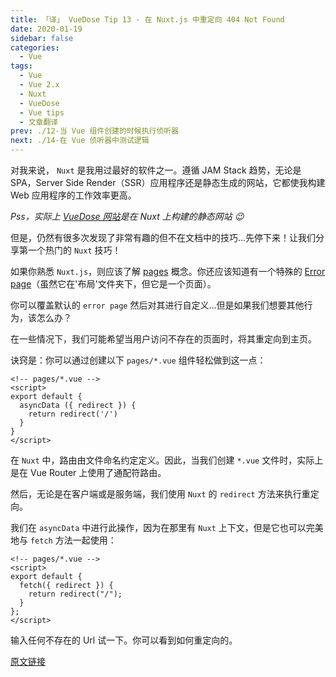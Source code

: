 ```yaml
---
title: 「译」 VueDose Tip 13 - 在 Nuxt.js 中重定向 404 Not Found
date: 2020-01-19
sidebar: false
categories:
  - Vue
tags:
  - Vue
  - Vue 2.x
  - Nuxt
  - VueDose
  - Vue tips
  - 文章翻译
prev: ./12-当 Vue 组件创建的时候执行侦听器
next: ./14-在 Vue 侦听器中测试逻辑
---
```


对我来说， `Nuxt` 是我用过最好的软件之一。遵循 JAM Stack 趋势，无论是 SPA，Server Side Render（SSR）应用程序还是静态生成的网站，它都使我构建 Web 应用程序的工作效率更高。

*Pss，实际上 [VueDose 网站](https://vuedose.tips/)是在 Nuxt 上构建的静态网站 😉*

但是，仍然有很多次发现了非常有趣的但不在文档中的技巧...先停下来！让我们分享第一个热门的 `Nuxt` 技巧！

如果你熟悉 `Nuxt.js`，则应该了解 [pages](https://nuxtjs.org/guide/views/#pages) 概念。你还应该知道有一个特殊的 [Error page](https://nuxtjs.org/guide/views#error-page)（虽然它在'布局'文件夹下，但它是一个页面）。

你可以覆盖默认的 `error page` 然后对其进行自定义...但是如果我们想要其他行为，该怎么办？

在一些情况下，我们可能希望当用户访问不存在的页面时，将其重定向到主页。

诀窍是：你可以通过创建以下 `pages/*.vue` 组件轻松做到这一点：

```vue
<!-- pages/*.vue -->
<script>
export default {
  asyncData ({ redirect }) {
    return redirect('/')
  }
}
</script>
```

在 `Nuxt` 中，路由由文件命名约定定义。因此，当我们创建 `*.vue` 文件时，实际上是在 Vue Router 上使用了通配符路由。

然后，无论是在客户端或是服务端，我们使用 `Nuxt` 的 `redirect` 方法来执行重定向。

我们在 `asyncData` 中进行此操作，因为在那里有 `Nuxt` 上下文，但是它也可以完美地与 `fetch` 方法一起使用：

```vue
<!-- pages/*.vue -->
<script>
export default {
  fetch({ redirect }) {
    return redirect("/");
  }
};
</script>
```

输入任何不存在的 Url 试一下。你可以看到如何重定向的。

[原文链接](https://vuedose.tips/tips/redirect-404-not-found-in-nuxt-js)
